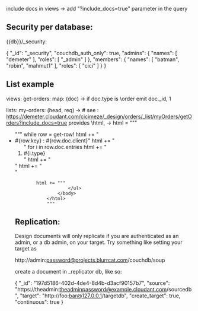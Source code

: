 include docs in views -> add "?include_docs=true" parameter in the query

## Security per database:

{{db}}/_security:

{
  "_id": "_security",
  "couchdb_auth_only": true,
  "admins": {
    "names": [
      "demeter"
    ],
    "roles": [
      "_admin"
    ]
  },
  "members": {
    "names": [
      "batman",
      "robin",
      "mahmut1"
    ],
    "roles": [
      "cici"
    ]
  }
}

## List example

views:
    get-orders:
        map: (doc) ->
            if doc.type is \order
                emit doc._id, 1

lists:
    my-orders: (head, req) ->
        # see : https://demeter.cloudant.com/cicimeze/_design/orders/_list/myOrders/getOrders?include_docs=true
        provides \html, ->
            html = """
                <html>
                    <body>
                        <ul>
                """
            while row = get-row!
                html += "<li>#{row.key} : #{row.doc.client}"
                html += "    <ol>"
                for i in row.doc.entries
                    html += "<li>#{i.type}</li>"
                html += "    </ol>"
                html += "</li>"

            html += """
                        </ul>
                    </body>
                </html>
                """

## Replication:



Design documents will only replicate if you are authenticated as an admin, or a db admin, on your target. Try something like setting your target as

http://admin:password@projects.blurrcat.com/couchdb/soup


create a document in _replicator db, like so:

{
  "_id": "197d5186-402d-4de4-8d4b-d3acf90157b7",
  "source": "https://theadmin:theadminpassword@example.cloudant.com/sourcedb",
  "target": "http://foo:bar@127.0.0.1/targetdb",
  "create_target": true,
  "continuous": true
}
